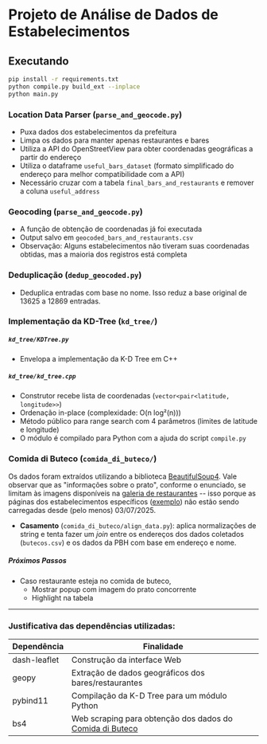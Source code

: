 # Projeto de Análise de Dados de Estabelecimentos

## Executando
```bash
pip install -r requirements.txt
python compile.py build_ext --inplace
python main.py
```

### Location Data Parser (`parse_and_geocode.py`)
- Puxa dados dos estabelecimentos da prefeitura
- Limpa os dados para manter apenas restaurantes e bares
- Utiliza a API do OpenStreetView para obter coordenadas geográficas a partir do endereço
- Utiliza o dataframe `useful_bars_dataset` (formato simplificado do endereço para melhor compatibilidade com a API)
- Necessário cruzar com a tabela `final_bars_and_restaurants` e remover a coluna `useful_address`

### Geocoding (`parse_and_geocode.py`)
- A função de obtenção de coordenadas já foi executada
- Output salvo em `geocoded_bars_and_restaurants.csv`
- Observação: Alguns estabelecimentos não tiveram suas coordenadas obtidas, mas a maioria dos registros está completa

### Deduplicação (`dedup_geocoded.py`)
- Deduplica entradas com base no nome. Isso reduz a base original de 13625 a 12869 entradas.

### Implementação da KD-Tree (`kd_tree/`)
##### `kd_tree/KDTree.py`
- Envelopa a implementação da K-D Tree em C++
##### `kd_tree/kd_tree.cpp`
- Construtor recebe lista de coordenadas (`vector<pair<latitude, longitude>>`)
- Ordenação in-place (complexidade: O(n log²(n)))
- Método público para range search com 4 parâmetros (limites de latitude e longitude)
- O módulo é compilado para Python com a ajuda do script `compile.py`

### Comida di Buteco (`comida_di_buteco/`)
Os dados foram extraídos utilizando a biblioteca [BeautifulSoup4](https://pypi.org/project/beautifulsoup4/). Vale observar que as "informações sobre o prato", conforme o enunciado, se limitam às imagens disponíveis na [galeria de restaurantes](https://comidadibuteco.com.br/butecos/belo-horizonte/) -- isso porque as páginas dos estabelecimentos específicos ([exemplo](https://comidadibuteco.com.br/buteco/amarelim-do-prado/)) não estão sendo carregadas desde (pelo menos) 03/07/2025.
- **Casamento** (`comida_di_buteco/align_data.py`): aplica normalizações de string e tenta fazer um _join_ entre os endereços dos dados coletados (`butecos.csv`) e os dados da PBH com base em endereço e nome.
##### Próximos Passos
- Caso restaurante esteja no comida de buteco,
    - Mostrar popup com imagem do prato concorrente
    - Highlight na tabela

-----

### Justificativa das dependências utilizadas:
| Dependência | Finalidade |
| --- | --- |
| dash-leaflet | Construção da interface Web |
| geopy | Extração de dados geográficos dos bares/restaurantes |
| pybind11 | Compilação da K-D Tree para um módulo Python |
| bs4 | Web scraping para obtenção dos dados do [Comida di Buteco](https://comidadibuteco.com.br) |
